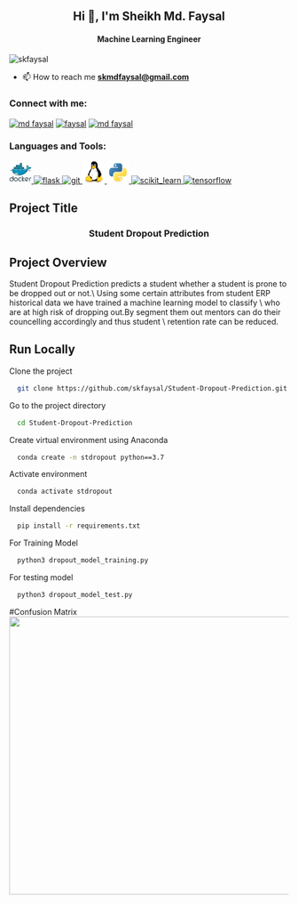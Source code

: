 <h2 align="center">Hi 👋, I'm Sheikh Md. Faysal</h2>
<h4 align="center">Machine Learning Engineer</h4>

<p align="left"> <img src="https://komarev.com/ghpvc/?username=skfaysal&label=Profile%20views&color=0e75b6&style=flat" alt="skfaysal" /> </p>

- 📫 How to reach me **skmdfaysal@gmail.com**

<h3 align="left">Connect with me:</h3>
<p align="left">
<a href="https://linkedin.com/in/md faysal" target="blank"><img align="center" src="https://raw.githubusercontent.com/rahuldkjain/github-profile-readme-generator/master/src/images/icons/Social/linked-in-alt.svg" alt="md faysal" height="20" width="30" /></a>
<a href="https://kaggle.com/faysal" target="blank"><img align="center" src="https://raw.githubusercontent.com/rahuldkjain/github-profile-readme-generator/master/src/images/icons/Social/kaggle.svg" alt="faysal" height="20" width="30" /></a>
<a href="https://www.hackerrank.com/md faysal" target="blank"><img align="center" src="https://raw.githubusercontent.com/rahuldkjain/github-profile-readme-generator/master/src/images/icons/Social/hackerrank.svg" alt="md faysal" height="20" width="30" /></a>
</p>

<h3 align="left">Languages and Tools:</h3>
<p align="left"> <a href="https://www.docker.com/" target="_blank"> <img src="https://raw.githubusercontent.com/devicons/devicon/master/icons/docker/docker-original-wordmark.svg" alt="docker" width="40" height="40"/> </a> <a href="https://flask.palletsprojects.com/" target="_blank"> <img src="https://www.vectorlogo.zone/logos/pocoo_flask/pocoo_flask-icon.svg" alt="flask" width="40" height="40"/> </a> <a href="https://git-scm.com/" target="_blank"> <img src="https://www.vectorlogo.zone/logos/git-scm/git-scm-icon.svg" alt="git" width="40" height="40"/> </a> <a href="https://www.linux.org/" target="_blank"> <img src="https://raw.githubusercontent.com/devicons/devicon/master/icons/linux/linux-original.svg" alt="linux" width="40" height="40"/> </a> <a href="https://www.python.org" target="_blank"> <img src="https://raw.githubusercontent.com/devicons/devicon/master/icons/python/python-original.svg" alt="python" width="40" height="40"/> </a> <a href="https://scikit-learn.org/" target="_blank"> <img src="https://upload.wikimedia.org/wikipedia/commons/0/05/Scikit_learn_logo_small.svg" alt="scikit_learn" width="40" height="40"/> </a> <a href="https://www.tensorflow.org" target="_blank"> <img src="https://www.vectorlogo.zone/logos/tensorflow/tensorflow-icon.svg" alt="tensorflow" width="40" height="40"/> </a> </p>

## Project Title

<h3 align="center">Student Dropout Prediction</h3>

## Project Overview
<p align="left"> Student Dropout Prediction  predicts a student whether a student is prone to be dropped out or not.\
  Using some certain attributes from student ERP historical data we have trained a machine learning model to classify \
  who are at high risk of dropping out.By segment them out mentors can do their councelling accordingly and thus student \
  retention rate can be reduced.</p>
  

## Run Locally

Clone the project

```bash
  git clone https://github.com/skfaysal/Student-Dropout-Prediction.git
```

Go to the project directory

```bash
  cd Student-Dropout-Prediction
```

Create virtual environment using Anaconda

```bash
  conda create -n stdropout python==3.7
```

Activate environment

```bash
  conda activate stdropout
```
Install dependencies

```bash
  pip install -r requirements.txt
```
For Training Model
```bash
  python3 dropout_model_training.py
```
For testing model
```bash
  python3 dropout_model_test.py
```

#Confusion Matrix
<a href="https://drive.google.com/uc?export=view&id=107gLF5d54kWay98hQsd02743CdylIT6K"><img src="https://drive.google.com/uc?export=view&id=107gLF5d54kWay98hQsd02743CdylIT6K" width="900" height="500"></a>



